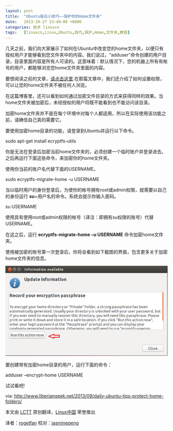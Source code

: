 ```yaml
---
layout: post
title:	"Ubuntu每日小技巧——保护你的Home文件夹"
date:	2013-10-27 23:49:00 +0800 
categories:	技术 linuxcn 
tags:	[linuxcn,Linux,Ubuntu,技巧,保护,Home,文件夹,教程]
---
```



几天之前，我们向大家展示了如何在Ubuntu中改变您的home文件夹，以便只有授权用户才能够看到您文件夹中的内容。我们说过，“adduser”命令创建的用户目录，目录里面内容是所有人可读的。这意味着：默认情况下，您的机器上所有有帐号的用户，都能够浏览您home文件夹里面的内容。


要想阅读之前的文章，[请点击这里](http://www.liberiangeek.net/2013/09/daily-ubuntu-tipsprevent-users-browsing-folders/).在那篇文章中，我们还介绍了如何设置权限，可以让您的home文件夹不被任何人浏览。


在这篇博客里，还可以看到如何通过加密文件目录的方式来获得同样的效果。当home文件夹被加密后，未经授权的用户将既不能看到也不能访问该目录。


加密home文件夹并不是在每个环境中对每个人都适用，所以在实际使用该功能之前，请确信自己真的需要它。


要使用加密home目录的功能，请登录到Ubuntu并运行以下命令。


sudo apt-get install ecryptfs-utils


你是无法在登录后加密当前home文件夹的，必须创建一个临时账户并登录进去。之后再运行下面这些命令，来加密你的home文件夹。


使用你当前的账户名代替下面的USERNAME。


sudo ecryptfs-migrate-home -u USERNAME


当以临时用户的身份登录后，为使你的帐号拥有root或admin权限，就需要以自己的身份运行 **su**+用户名的命令。系统会提示你输入密码。


su USERNAME


使用具有使用root或admin权限的帐号（译注：即拥有su权限的账号）代替USERNAME。


在这之后，运行 **ecryptfs-migrate-home –u USERNAME** 命令加密home文件夹。


使用被加密的账号第一次登录后，你将会看到如下截图的界面，包含更多关于加密home文件夹的信息。


 ![](/Asserts/Images/album/201310/27/230357kasscm4sjyams3c4.png)


要创建带有加密home目录的用户，运行下面的命令：


adduser –encrypt-home USERNAME


试试看吧!


 


via: <http://www.liberiangeek.net/2013/09/daily-ubuntu-tips-protect-home-folders/>


本文由 [LCTT](https://github.com/LCTT/TranslateProject) 原创翻译，[Linux中国](http://linux.cn/) 荣誉推出


译者：[rogetfan](https://github.com/rogetfan) 校对：[jasminepeng](https://github.com/jasminepeng)
